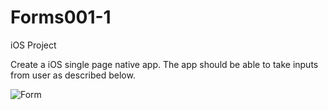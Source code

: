 # Forms001-1
iOS Project

Create a iOS single page native app. The app should be able to take inputs from user as described below.

![Form](https://github.com/shankar-007/Forms001-1/blob/master/forms.png?raw=true "Form")
